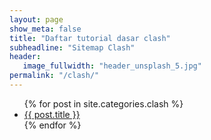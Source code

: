 ```yaml
---
layout: page
show_meta: false
title: "Daftar tutorial dasar clash"
subheadline: "Sitemap Clash"
header:
   image_fullwidth: "header_unsplash_5.jpg"
permalink: "/clash/"
---
```

<ul>
    {% for post in site.categories.clash %}
    <li><a href="{{ site.url }}{{ site.baseurl }}{{ post.url }}">{{ post.title }}</a></li>
    {% endfor %}
</ul>